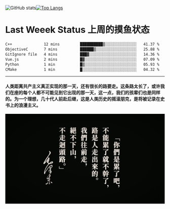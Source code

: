 ![GitHub stats](https://github-readme-stats.vercel.app/api?username=Mundanity-fc&hide=stars&count_private=true&show_icons=true&theme=prussian)[![Top Langs](https://github-readme-stats.vercel.app/api/top-langs/?username=Mundanity-fc&hide=javascript,html,css,blade&layout=compact&theme=prussian)](https://github.com/anuraghazra/github-readme-stats)

# Last Weeek Status 上周的摸鱼状态
<!--START_SECTION:waka-->

```text
C++              12 mins         ██████████▒░░░░░░░░░░░░░░   41.37 %
ObjectiveC       7 mins          ██████▒░░░░░░░░░░░░░░░░░░   25.88 %
GitIgnore file   4 mins          ███▓░░░░░░░░░░░░░░░░░░░░░   14.36 %
Vue.js           2 mins          █▓░░░░░░░░░░░░░░░░░░░░░░░   07.09 %
Python           1 min           █▒░░░░░░░░░░░░░░░░░░░░░░░   05.93 %
CMake            1 min           █░░░░░░░░░░░░░░░░░░░░░░░░   04.32 %
```

<!--END_SECTION:waka-->

---

#### 人类距离共产主义真正实现的那一天，还有很长的路要走。这条路太长了，或许我们在座的每个人都不可能见到它出现的那一天，这一点，我们的孩辈们也是同样的。为一个理想，几十代人前赴后继，这是人类历史的摇滚朋克，是将被记录在史书上的浪漫主义。

![HeSays](./HeSays.webp)
